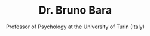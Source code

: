 ---
title: Dr. Bruno Bara
name: Bruno-Bara
subtitle: Professor of Psychology at the University of Turin (Italy)
layout: 2017_default
modal-id: 1
img: Bruno-Bara.jpg
thumbnail: Bruno-Bara.jpg
alt: Picture of Dr. Bruno Bara
topic: Keynote Speech
description: Dr. Bruno Bara is the Professor of Psychology at University of Turin, Italy. His scientific career developed within the framework of cognitive science (Cognitive Science, Psychology Press 1995). In 1993 he founded the Center for Cognitive Science at the University and Polytechnic of Turin (Italy), which his since then became an influential school in the domain of cognitive pragmatics. His research interest focus on the mental processes underlying communication through different methods - behavioral experiments in healthy children and adults, and in clinical population. In recent years, his main interest has been in social cognitive neuroscience, In particular, he has been working on the neural bases of social interaction in neurotypical and clinical populations (such as people with autism and schizophrenia). He is also a cognitive therapist in the costructivistic vein; he founded three schools of cognitive psychotherapy in northern Italy, focused on increasing the clients' awareness about themselves through the client/therapist relation. 
---
